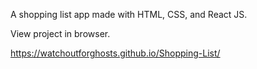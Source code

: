 A shopping list app made with HTML, CSS, and React JS.

View project in browser.

https://watchoutforghosts.github.io/Shopping-List/
